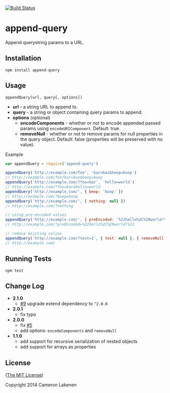 [![Build Status](https://travis-ci.org/lakenen/node-append-query.png?branch=master)](https://travis-ci.org/lakenen/node-append-query)

# append-query

Append querystring params to a URL.

## Installation

```
npm install append-query
```


## Usage

`appendQuery(url, query[, options])`

* **url** - a string URL to append to.
* **query** - a string or object containing query params to append.
* **options** (optional)
  * **encodeComponents** - whether or not to encode appended passed params using `encodeURIComponent`. Default: true.
  * **removeNull** - whether or not to remove params for null properties in the query object. Default: false (properties will be preserved with no value).

Example
```js
var appendQuery = require('append-query')

appendQuery('http://example.com/foo', 'bar=baz&beep=boop')
// http://example.com/foo?bar=baz&beep=boop
appendQuery('http://example.com/?foo=bar', 'hello=world')
// http://example.com/?foo=bar&hello=world
appendQuery('http://example.com/', { beep: 'boop' })
// http://example.com/?beep=boop
appendQuery('http://example.com/', { nothing: null })
// http://example.com/?nothing

// using pre-encoded values
appendQuery('http://example.com/', { preEncoded: '%22hello%2C%20world!%22' }, { encodeComponents: false })
// http://example.com/?preEncoded=%22hello%2C%20world!%22

// remove existing values
appendQuery('http://example.com/?test=1', { test: null }, { removeNull: true })
// http://example.com/

```


## Running Tests

```
npm test
```


## Change Log


* **2.1.0**
  - [#9](https://github.com/lakenen/node-append-query/pull/9) upgrade extend dependency to `^2.0.0`
* **2.0.1**
  - fix typo
* **2.0.0**
  - fix [#5](https://github.com/lakenen/node-append-query/issues/5)
  - add options: `encodeComponents` and `removeNull`
* **1.1.0**
  - add support for recursive serialization of nested objects
  - add support for arrays as properties


## License

([The MIT License](LICENSE))

Copyright 2014 Cameron Lakenen
